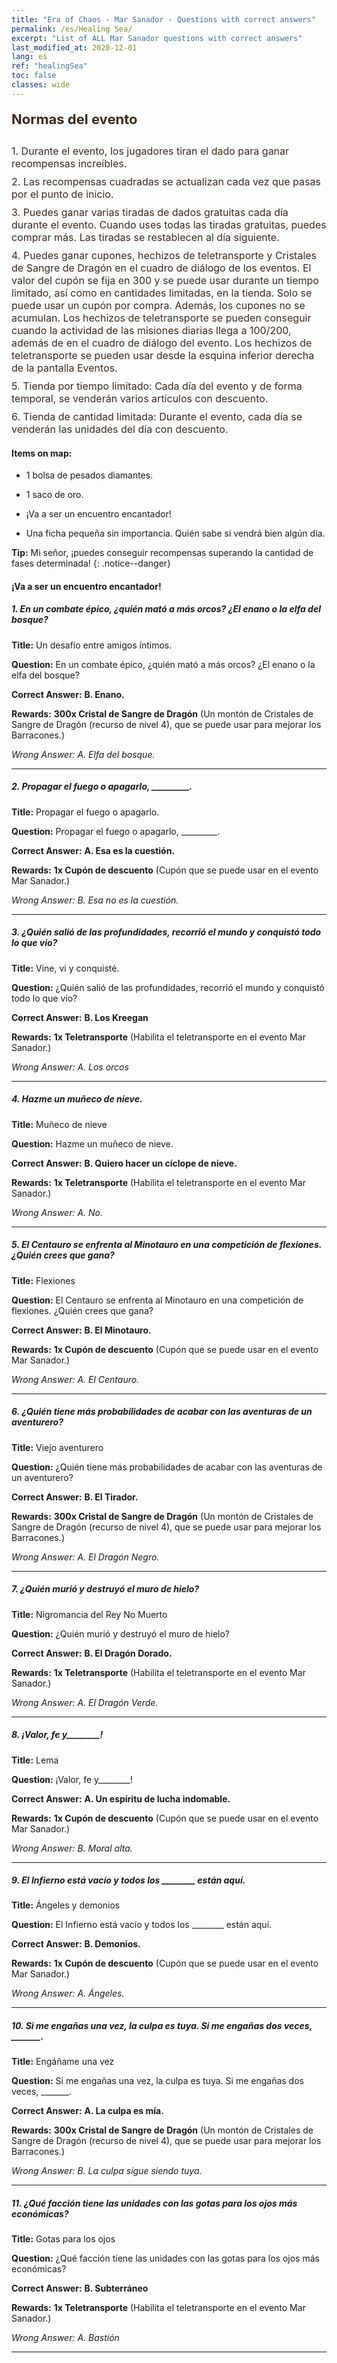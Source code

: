 ```yaml
---
title: "Era of Chaos - Mar Sanador - Questions with correct answers"
permalink: /es/Healing Sea/
excerpt: "List of ALL Mar Sanador questions with correct answers"
last_modified_at: 2020-12-01
lang: es
ref: "healingSea"
toc: false
classes: wide
---
```


#### <span style="color: #3c2a1e;font-size:22px">Normas del evento</span><br/><span style="color: #ffffff;font-size:6px">　</span><br/>
   <span style="color: #3c2a1e;font-size:16px">1. Durante el evento, los jugadores tiran el dado para ganar recompensas increíbles.</span><br/><span style="color: #ffffff;font-size:6px">　</span><br/>
   <span style="color: #3c2a1e;font-size:16px">2. Las recompensas cuadradas se actualizan cada vez que pasas por el punto de inicio.</span><br/><span style="color: #ffffff;font-size:6px">　</span><br/>
   <span style="color: #3c2a1e;font-size:16px">3. Puedes ganar varias tiradas de dados gratuitas cada día durante el evento. Cuando uses todas las tiradas gratuitas, puedes comprar más. Las tiradas se restablecen al día siguiente.</span><br/><span style="color: #ffffff;font-size:6px">　</span><br/>
   <span style="color: #3c2a1e;font-size:16px">4. Puedes ganar cupones, hechizos de teletransporte y Cristales de Sangre de Dragón en el cuadro de diálogo de los eventos. El valor del cupón se fija en 300 y se puede usar durante un tiempo limitado, así como en cantidades limitadas, en la tienda. Solo se puede usar un cupón por compra. Además, los cupones no se acumulan. Los hechizos de teletransporte se pueden conseguir cuando la actividad de las misiones diarias llega a 100/200, además de en el cuadro de diálogo del evento. Los hechizos de teletransporte se pueden usar desde la esquina inferior derecha de la pantalla Eventos.</span><br/><span style="color: #ffffff;font-size:6px">　</span><br/>
   <span style="color: #3c2a1e;font-size:16px">5. Tienda por tiempo limitado: Cada día del evento y de forma temporal, se venderán varios artículos con descuento.</span><br/><span style="color: #ffffff;font-size:6px">　</span><br/>
   <span style="color: #3c2a1e;font-size:16px">6. Tienda de cantidad limitada: Durante el evento, cada día se venderán las unidades del día con descuento.</span><br/>
#### Items on map: 

  -  1 bolsa de pesados diamantes. 

  -  1 saco de oro. 

  -  ¡Va a ser un encuentro encantador! 

  -  Una ficha pequeña sin importancia. Quién sabe si vendrá bien algún día. 

**Tip:** Mi señor, ¡puedes conseguir recompensas superando la cantidad de fases determinada!
{: .notice--danger}

#### ¡Va a ser un encuentro encantador! 

##### 1. En un combate épico, ¿quién mató a más orcos? ¿El enano o la elfa del bosque? 

   **Title:**  Un desafío entre amigos íntimos.

   **Question:** En un combate épico, ¿quién mató a más orcos? ¿El enano o la elfa del bosque?

   **Correct Answer:** **B. Enano.** 

   **Rewards:**  **300x Cristal de Sangre de Dragón** (Un montón de Cristales de Sangre de Dragón (recurso de nivel 4), que se puede usar para mejorar los Barracones.)

   *Wrong Answer:* *A. Elfa del bosque.* 

---

##### 2. Propagar el fuego o apagarlo, _________. 

   **Title:**  Propagar el fuego o apagarlo.

   **Question:** Propagar el fuego o apagarlo, _________.

   **Correct Answer:** **A. Esa es la cuestión.** 

   **Rewards:**  **1x Cupón de descuento** (Cupón que se puede usar en el evento Mar Sanador.)

   *Wrong Answer:* *B. Esa no es la cuestión.* 

---

##### 3. ¿Quién salió de las profundidades, recorrió el mundo y conquistó todo lo que vio? 

   **Title:**  Vine, vi y conquisté.

   **Question:** ¿Quién salió de las profundidades, recorrió el mundo y conquistó todo lo que vio?

   **Correct Answer:** **B. Los Kreegan** 

   **Rewards:**  **1x Teletransporte** (Habilita el teletransporte en el evento Mar Sanador.)

   *Wrong Answer:* *A. Los orcos* 

---

##### 4. Hazme un muñeco de nieve. 

   **Title:**  Muñeco de nieve

   **Question:** Hazme un muñeco de nieve.

   **Correct Answer:** **B. Quiero hacer un cíclope de nieve.** 

   **Rewards:**  **1x Teletransporte** (Habilita el teletransporte en el evento Mar Sanador.)

   *Wrong Answer:* *A. No.* 

---

##### 5. El Centauro se enfrenta al Minotauro en una competición de flexiones. ¿Quién crees que gana? 

   **Title:**  Flexiones

   **Question:** El Centauro se enfrenta al Minotauro en una competición de flexiones. ¿Quién crees que gana?

   **Correct Answer:** **B. El Minotauro.** 

   **Rewards:**  **1x Cupón de descuento** (Cupón que se puede usar en el evento Mar Sanador.)

   *Wrong Answer:* *A. El Centauro.* 

---

##### 6. ¿Quién tiene más probabilidades de acabar con las aventuras de un aventurero? 

   **Title:**  Viejo aventurero

   **Question:** ¿Quién tiene más probabilidades de acabar con las aventuras de un aventurero?

   **Correct Answer:** **B. El Tirador.** 

   **Rewards:**  **300x Cristal de Sangre de Dragón** (Un montón de Cristales de Sangre de Dragón (recurso de nivel 4), que se puede usar para mejorar los Barracones.)

   *Wrong Answer:* *A. El Dragón Negro.* 

---

##### 7. ¿Quién murió y destruyó el muro de hielo? 

   **Title:**  Nigromancia del Rey No Muerto

   **Question:** ¿Quién murió y destruyó el muro de hielo?

   **Correct Answer:** **B. El Dragón Dorado.** 

   **Rewards:**  **1x Teletransporte** (Habilita el teletransporte en el evento Mar Sanador.)

   *Wrong Answer:* *A. El Dragón Verde.* 

---

##### 8. ¡Valor, fe y________! 

   **Title:**  Lema

   **Question:** ¡Valor, fe y________!

   **Correct Answer:** **A. Un espíritu de lucha indomable.** 

   **Rewards:**  **1x Cupón de descuento** (Cupón que se puede usar en el evento Mar Sanador.)

   *Wrong Answer:* *B. Moral alta.* 

---

##### 9. El Infierno está vacío y todos los ________ están aquí. 

   **Title:**  Ángeles y demonios

   **Question:** El Infierno está vacío y todos los ________ están aquí.

   **Correct Answer:** **B. Demonios.** 

   **Rewards:**  **1x Cupón de descuento** (Cupón que se puede usar en el evento Mar Sanador.)

   *Wrong Answer:* *A. Ángeles.* 

---

##### 10. Si me engañas una vez, la culpa es tuya. Si me engañas dos veces, _______. 

   **Title:**  Engáñame una vez

   **Question:** Si me engañas una vez, la culpa es tuya. Si me engañas dos veces, _______.

   **Correct Answer:** **A. La culpa es mía.** 

   **Rewards:**  **300x Cristal de Sangre de Dragón** (Un montón de Cristales de Sangre de Dragón (recurso de nivel 4), que se puede usar para mejorar los Barracones.)

   *Wrong Answer:* *B. La culpa sigue siendo tuya.* 

---

##### 11. ¿Qué facción tiene las unidades con las gotas para los ojos más económicas? 

   **Title:**  Gotas para los ojos

   **Question:** ¿Qué facción tiene las unidades con las gotas para los ojos más económicas?

   **Correct Answer:** **B. Subterráneo** 

   **Rewards:**  **1x Teletransporte** (Habilita el teletransporte en el evento Mar Sanador.)

   *Wrong Answer:* *A. Bastión* 

---

